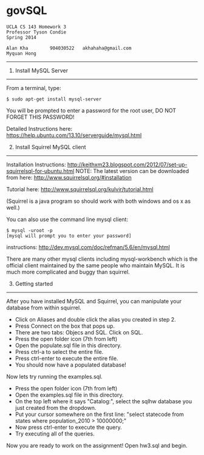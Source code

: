 govSQL
===================
	UCLA CS 143 Homework 3
	Professor Tyson Condie
	Spring 2014

	Alan Kha		904030522	akhahaha@gmail.com
	Myquan Hong		
-------------------------------------------------------------------------------

1. Install MySQL Server
-----------------------

From a terminal, type:

	$ sudo apt-get install mysql-server

You will be prompted to enter a password for the root user, DO NOT
FORGET THIS PASSWORD!

Detailed Instructions here: https://help.ubuntu.com/13.10/serverguide/mysql.html

2. Install Squirrel MySQL client
--------------------------------

Installation Instructions:	http://keithxm23.blogspot.com/2012/07/set-up-squirrelsql-for-ubuntu.html
NOTE: The latest version can be downloaded from here: http://www.squirrelsql.org/#installation

Tutorial here: http://www.squirrelsql.org/kulvir/tutorial.html

(Squirrel is a java program so should work with both windows and os	x as well.)

You can also use the command line mysql client:

	$ mysql -uroot -p
	[mysql will prompt you to enter your password]
instructions: http://dev.mysql.com/doc/refman/5.6/en/mysql.html

There are many other mysql clients including mysql-workbench which
is the official client maintained by the same people who maintain
MySQL. It is much more complicated and buggy than squirrel.

3. Getting started
------------------

After you have installed MySQL and Squirrel, you can manipulate your
database from within squirrel.

- Click on Aliases and double click the alias you created in step 2.
- Press Connect on the box that pops up.
- There are two tabs: Objecs and SQL. Click on SQL.
- Press the open folder icon (7th from left)
- Open the populate.sql file in this directory.
- Press ctrl-a to select the entire file.
- Press ctrl-enter to execute the entire file.
- You should now have a populated database!

Now lets try running the examples.sql.

- Press the open folder icon (7th from left)
- Open the examples.sql file in this directory.
- On the top left where it says "Catalog:", select the sqlhw database
  you just created from the dropdown.
- Put your cursor somewhere on the first line:
  "select statecode from states where population_2010 > 10000000;"
- Now press ctrl-enter to execute the query.
- Try executing all of the queries.

Now you are ready to work on the assignment! Open hw3.sql and begin.
